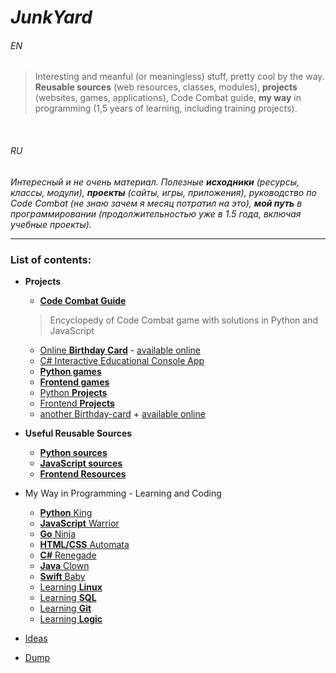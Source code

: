 # *JunkYard* 

###### EN

> Interesting and meanful (or meaningless) stuff, pretty cool by the way. **Reusable sources** (web resources, classes, modules), **projects** (websites, games, applications), Code Combat guide, **my way** in programming (1,5 years of learning, including training projects).


<br>

###### RU

_Интересный и не очень материал. Полезные **исходники** (ресурсы, классы, модули), **проекты** (сайты, игры, приложения), руководство по Code Combat (не знаю зачем я месяц потратил на это), **мой путь** в программировании (продолжительностью уже в 1.5 года, включая учебные проекты)._

___

### List of contents:

* __Projects__
    + [__Code Combat Guide__](code_combat/)
	> Encyclopedy of Code Combat game with solutions in Python and JavaScript
    + [Online __Birthday Card__](bday/) - [available online](https://ripssr.github.io/hbk_n/)
    + [C# Interactive Educational Console App](csharp/csharpapp/)
    + [__Python games__](python/pygames/)
    + [__Frontend games__](javascript/jsgames/)
    + [Python __Projects__](python/pyprojects/)
    + [Frontend __Projects__](javascript/jsprojects/)
    + [another Birthday-card](javascript/birthday/) + [available online](https://ripssr.github.io/birthday/)

* __Useful Reusable Sources__
    + [__Python sources__](useful/python_funcs/)
    + [__JavaScript sources__](useful/jsFuncs/)
    + [__Frontend Resources__](useful/frontend_stuff/)

* My Way in Programming - Learning and Coding
    + [__Python__ King](python/pylearn/)
    + [__JavaScript__ Warrior](javascript/jslearn/)
    + [__Go__ Ninja](langs/golearn/)
    + [__HTML/CSS__ Automata](langs/frontendlearn/)
    + [__C#__ Renegade](csharp/csharplearn/)
    + [__Java__ Clown](langs/javalearn/)
    + [__Swift__ Baby](langs/swiftlearn/)
    + [Learning __Linux__](tools/linuxlearn/)
    + [Learning __SQL__](tools/sqllearn/)
    + [Learning __Git__](tools/gitlearn/)
    + [Learning __Logic__](tools/logiclearn/)

* [Ideas](useful/ideas/)
* [Dump](dumpyard/)
